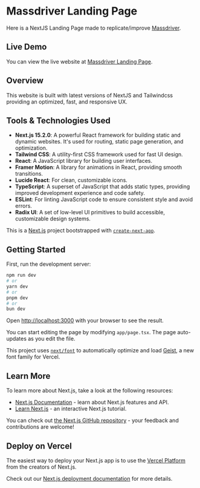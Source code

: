 # Massdriver Landing Page

Here is a NextJS Landing Page made to replicate/improve [Massdriver](https://www.massdriver.cloud/). 

## Live Demo
You can view the live website at [Massdriver Landing Page](https://merciful-massdriver.netlify.app/).

## Overview
This website is built with latest versions of NextJS and Tailwindcss providing an optimized, fast, and responsive UX.

## Tools & Technologies Used
- **Next.js 15.2.0**: A powerful React framework for building static and dynamic websites. It's used for routing, static page generation, and optimization.
- **Tailwind CSS**: A utility-first CSS framework used for fast UI design.
- **React**: A JavaScript library for building user interfaces.
- **Framer Motion**: A library for animations in React, providing smooth transitions.
- **Lucide React**: For clean, customizable icons.
- **TypeScript**: A superset of JavaScript that adds static types, providing improved development experience and code safety.
- **ESLint**: For linting JavaScript code to ensure consistent style and avoid errors.
- **Radix UI**: A set of low-level UI primitives to build accessible, customizable design systems.

This is a [Next.js](https://nextjs.org) project bootstrapped with [`create-next-app`](https://nextjs.org/docs/app/api-reference/cli/create-next-app).

## Getting Started

First, run the development server:

```bash
npm run dev
# or
yarn dev
# or
pnpm dev
# or
bun dev
```

Open [http://localhost:3000](http://localhost:3000) with your browser to see the result.

You can start editing the page by modifying `app/page.tsx`. The page auto-updates as you edit the file.

This project uses [`next/font`](https://nextjs.org/docs/app/building-your-application/optimizing/fonts) to automatically optimize and load [Geist](https://vercel.com/font), a new font family for Vercel.

## Learn More

To learn more about Next.js, take a look at the following resources:

- [Next.js Documentation](https://nextjs.org/docs) - learn about Next.js features and API.
- [Learn Next.js](https://nextjs.org/learn) - an interactive Next.js tutorial.

You can check out [the Next.js GitHub repository](https://github.com/vercel/next.js) - your feedback and contributions are welcome!

## Deploy on Vercel

The easiest way to deploy your Next.js app is to use the [Vercel Platform](https://vercel.com/new?utm_medium=default-template&filter=next.js&utm_source=create-next-app&utm_campaign=create-next-app-readme) from the creators of Next.js.

Check out our [Next.js deployment documentation](https://nextjs.org/docs/app/building-your-application/deploying) for more details.
